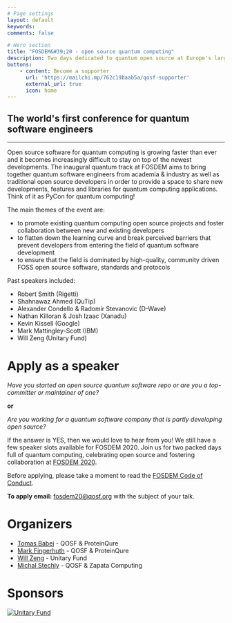 ```yaml
---
# Page settings
layout: default
keywords:
comments: false

# Hero section
title: "FOSDEM&#39;20 - open source quantum computing"
description: Two days dedicated to quantum open source at Europe's largest open source conference!
buttons:
    - content: Become a supporter
      url: 'https://mailchi.mp/762c19baab5a/qosf-supporter'
      external_url: true
      icon: home
---
```


## The world's first conference for quantum software engineers

---

Open source software for quantum computing is growing faster than ever and it becomes increasingly difficult to stay on top of the newest developments. The inaugural quantum track at FOSDEM aims to bring together quantum software engineers from academia & industry as well as traditional open source developers in order to provide a space to share new developments, features and libraries for quantum computing applications. Think of it as PyCon for quantum computing!

The main themes of the event are:

- to promote existing quantum computing open source projects and foster
  collaboration between new and existing developers
- to flatten down the learning curve and break perceived barriers that prevent
  developers from entering the field of quantum software development
- to ensure that the field is dominated by high-quality, community driven FOSS
  open source software, standards and protocols

Past speakers included:

- Robert Smith (Rigetti)
- Shahnawaz Ahmed (QuTip)
- Alexander Condello & Radomir Stevanovic (D-Wave)
- Nathan Killoran & Josh Izaac (Xanadu)
- Kevin Kissell (Google)
- Mark Mattingley-Scott (IBM)
- Will Zeng (Unitary Fund)

# Apply as a speaker

*Have you started an open source quantum software repo or are you a top-committer or maintainer of one?*

**or**

*Are you working for a quantum software company that is partly developing open source?*

If the answer is YES, then we would love to hear from you! We still have a few speaker slots available for FOSDEM 2020. Join us for two packed days full of quantum computing, celebrating open source and fostering collaboration at [FOSDEM 2020](https://fosdem.org/2020/).

Before applying, please take a moment to read the [FOSDEM Code of Conduct](https://fosdem.org/2020/practical/conduct/).

**To apply email:** [fosdem20@qosf.org](mailto:fosdem20@qosf.org) with the subject of your talk.

# Organizers

* [Tomas Babej](https://github.com/tbabej) - QOSF & ProteinQure
* [Mark Fingerhuth](https://github.com/markf94) - QOSF & ProteinQure
* [Will Zeng](https://github.com/willzeng) - Unitary Fund
* [Michal Stechly](https://github.com/mstechly) - QOSF & Zapata Computing

# Sponsors
[![Unitary Fund](https://unitary.fund/logos/logo.png)](https://unitary.fund)
